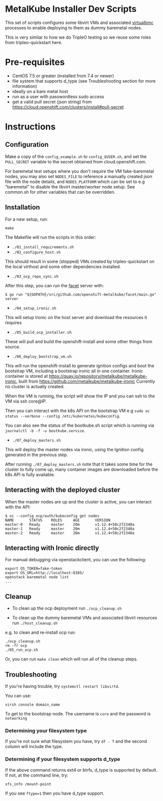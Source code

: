MetalKube Installer Dev Scripts
===============================

This set of scripts configures some libvirt VMs and associated
[virtualbmc](https://docs.openstack.org/tripleo-docs/latest/install/environments/virtualbmc.html) processes to enable deploying to them as dummy baremetal nodes.

This is very similar to how we do TripleO testing so we reuse some roles
from tripleo-quickstart here.

# Pre-requisites

- CentOS 7.5 or greater (installed from 7.4 or newer)
- file system that supports d_type (see Troubleshooting section for more information)
- ideally on a bare metal host
- run as a user with passwordless sudo access
- get a valid pull secret (json string) from https://cloud.openshift.com/clusters/install#pull-secret

# Instructions

## Configuration

Make a copy of the `config_example.sh` to `config_$USER.sh`, and set the `PULL_SECRET`
variable to the secret obtained from cloud.openshift.com.

For baremetal test setups where you don't require the VM fake-baremetal nodes, you may also
set `NODES_FILE` to reference a manually created json file with the node details, and
`NODES_PLATFORM` which can be set to e.g "baremetal" to disable the libvirt master/worker
node setup. See common.sh for other variables that can be overridden.

## Installation

For a new setup, run:

`make`

The Makefile will run the scripts in this order:

- `./01_install_requirements.sh`
- `./02_configure_host.sh`

This should result in some (stopped) VMs created by tripleo-quickstart on the
local virthost and some other dependencies installed.

- `./03_ocp_repo_sync.sh`

After this step, you can run the [facet](https://github.com/openshift-metalkube/facet)
server with:

```
$ go run "${GOPATH}/src/github.com/openshift-metalkube/facet/main.go" server
```

- `./04_setup_ironic.sh`

This will setup Ironic on the host server and download the resources it requires

- `./05_build_ocp_installer.sh`

These will pull and build the openshift-install and some other things from
source.

- `./06_deploy_bootstrap_vm.sh`

This will run the openshift-install to generate ignition configs and boot the
bootstrap VM, including a bootstrap ironic all in one container.
Ironic container is stored at https://quay.io/repository/metalkube/metalkube-ironic, built from https://github.com/metalkube/metalkube-ironic
Currently no cluster is actually created.

When the VM is running, the script will show the IP and you can ssh to the
VM via ssh core@IP.

Then you can interact with the k8s API on the bootstrap VM e.g
`sudo oc status --verbose --config /etc/kubernetes/kubeconfig`.

You can also see the status of the bootkube.sh script which is running via
`journalctl -b -f -u bootkube.service`.

- `./07_deploy_masters.sh`

This will deploy the master nodes via ironic, using the Ignition config
generated in the previous step.

After running `./07_deploy_masters.sh` note that it takes some time for the cluster to
fully come up, many container images are downloaded before the k8s API is fully available.

## Interacting with the deployed cluster

When the master nodes are up and the cluster is active, you can interact with the API:

```
$ oc --config ocp/auth/kubeconfig get nodes
NAME       STATUS    ROLES     AGE       VERSION
master-0   Ready     master    20m       v1.12.4+50c2f2340a
master-1   Ready     master    20m       v1.12.4+50c2f2340a
master-2   Ready     master    20m       v1.12.4+50c2f2340a
```

## Interacting with Ironic directly

For manual debugging via openstackclient, you can use the following:

```
export OS_TOKEN=fake-token
export OS_URL=http://localhost:6385/
openstack baremetal node list
...
```

## Cleanup

- To clean up the ocp deployment run `./ocp_cleanup.sh`

- To clean up the dummy baremetal VMs and associated libvirt resources run `./host_cleanup.sh`

e.g. to clean and re-install ocp run:

```
./ocp_cleanup.sh
rm -fr ocp
./05_run_ocp.sh
```

Or, you can run `make clean` which will run all of the cleanup steps.

## Troubleshooting
If you're having trouble, try `systemctl restart libvirtd`.

You can use:

```
virsh console domain_name
```

To get to the bootstrap node. The username is `core` and the password is `notworking`

### Determining your filesystem type
If you're not sure what filesystem you have, try `df - T` and the second 
column will include the type.

### Determining if your filesystem supports d_type
If the above command returns ext4 or btrfs, d_type is supported by default. If not, 
at the command line, try:
```
xfs_info /mount-point
```
If you see `ftype=1` then you have d_type support.